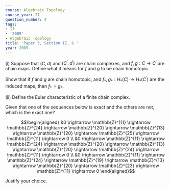 ```yaml
---
course: Algebraic Topology
course_year: II
question_number: 4
tags:
- II
- '2009'
- Algebraic Topology
title: 'Paper 3, Section II, G '
year: 2009
---
```




(i) Suppose that $(C, d)$ and $\left(C^{\prime}, d^{\prime}\right)$ are chain complexes, and $f, g: C \rightarrow C^{\prime}$ are chain maps. Define what it means for $f$ and $g$ to be chain homotopic.

Show that if $f$ and $g$ are chain homotopic, and $f_{*}, g_{*}: H_{*}(C) \rightarrow H_{*}\left(C^{\prime}\right)$ are the induced maps, then $f_{*}=g_{*}$.

(ii) Define the Euler characteristic of a finite chain complex.

Given that one of the sequences below is exact and the others are not, which is the exact one?

$$\begin{aligned}
&0 \rightarrow \mathbb{Z}^{11} \rightarrow \mathbb{Z}^{24} \rightarrow \mathbb{Z}^{20} \rightarrow \mathbb{Z}^{13} \rightarrow \mathbb{Z}^{20} \rightarrow \mathbb{Z}^{25} \rightarrow \mathbb{Z}^{11} \rightarrow 0 \\
&0 \rightarrow \mathbb{Z}^{11} \rightarrow \mathbb{Z}^{24} \rightarrow \mathbb{Z}^{20} \rightarrow \mathbb{Z}^{13} \rightarrow \mathbb{Z}^{20} \rightarrow \mathbb{Z}^{24} \rightarrow \mathbb{Z}^{11} \rightarrow 0 \\
&0 \rightarrow \mathbb{Z}^{11} \rightarrow \mathbb{Z}^{24} \rightarrow \mathbb{Z}^{19} \rightarrow \mathbb{Z}^{13} \rightarrow \mathbb{Z}^{20} \rightarrow \mathbb{Z}^{23} \rightarrow \mathbb{Z}^{11} \rightarrow 0
\end{aligned}$$

Justify your choice.